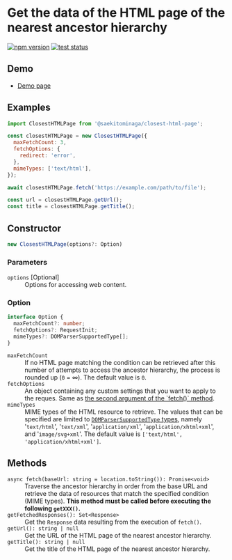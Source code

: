# Get the data of the HTML page of the nearest ancestor hierarchy

[![npm version](https://badge.fury.io/js/%40saekitominaga%2Fclosest-html-page.svg)](https://www.npmjs.com/package/@saekitominaga/closest-html-page)
[![test status](https://github.com/SaekiTominaga/frontend/actions/workflows/closest-html-page-test.yml/badge.svg)](https://github.com/SaekiTominaga/frontend/actions/workflows/closest-html-page-test.yml)

## Demo

- [Demo page](https://saekitominaga.github.io/frontend/javascript/closest-html-page/demo.html)

## Examples

```JavaScript
import ClosestHTMLPage from '@saekitominaga/closest-html-page';

const closestHTMLPage = new ClosestHTMLPage({
  maxFetchCount: 3,
  fetchOptions: {
    redirect: 'error',
  },
  mimeTypes: ['text/html'],
});

await closestHTMLPage.fetch('https://example.com/path/to/file');

const url = closestHTMLPage.getUrl();
const title = closestHTMLPage.getTitle();
```

## Constructor

```TypeScript
new ClosestHTMLPage(options?: Option)
```

### Parameters

<dl>
<dt><code>options</code> [Optional]</dt>
<dd>Options for accessing web content.</dd>
</dl>

### Option

```TypeScript
interface Option {
  maxFetchCount?: number;
  fetchOptions?: RequestInit;
  mimeTypes?: DOMParserSupportedType[];
}
```

<dl>
<dt><code>maxFetchCount</code></dt>
<dd>If no HTML page matching the condition can be retrieved after this number of attempts to access the ancestor hierarchy, the process is rounded up (<code>0</code> = ∞). The default value is <code>0</code>.</dd>
<dt><code>fetchOptions</code></dt>
<dd>An object containing any custom settings that you want to apply to the reques. Same as <a href="https://developer.mozilla.org/en-US/docs/Web/API/fetch#options">the second argument of the `fetch()` method</a>.</dd>
<dt><code>mimeTypes</code></dt>
<dd>MIME types of the HTML resource to retrieve. The values that can be specified are limited to <a href="https://html.spec.whatwg.org/multipage/dynamic-markup-insertion.html#domparsersupportedtype"><code>DOMParserSupportedType</code> types</a>, namely '<code>text/html</code>', '<code>text/xml</code>', '<code>application/xml</code>', '<code>application/xhtml+xml</code>', and '<code>image/svg+xml</code>'. The default value is <code>['text/html', 'application/xhtml+xml']</code>.</dd>
</dl>

## Methods

<dl>
<dt><code>async fetch(baseUrl: string = location.toString()): Promise&lt;void&gt;</code></dt>
<dd>Traverse the ancestor hierarchy in order from the base URL and retrieve the data of resources that match the specified condition (MIME types). <strong>This method must be called before executing the following <code>getXXX()</code>.</strong></dd>
<dt><code>getFetchedResponses(): Set&lt;Response&gt;</code></dt>
<dd>Get the <code>Response</code> data resulting from the execution of <code>fetch()</code>.</dd>
<dt><code>getUrl(): string | null</code></dt>
<dd>Get the URL of the HTML page of the nearest ancestor hierarchy.</dd>
<dt><code>getTitle(): string | null</code></dt>
<dd>Get the title of the HTML page of the nearest ancestor hierarchy.</dd>
</dl>
